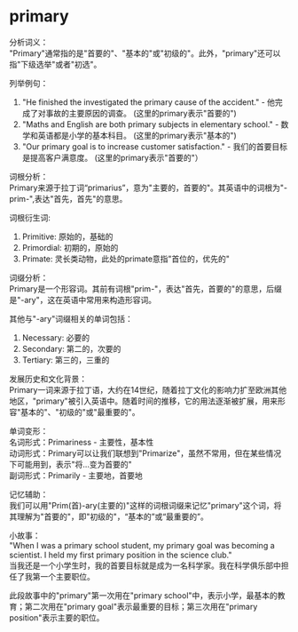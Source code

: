 # primary

分析词义：  
"Primary"通常指的是"首要的"、"基本的"或"初级的"。此外，"primary"还可以指"下级选举"或者"初选"。

  

列举例句：

  

1.  "He finished the investigated the primary cause of the accident." - 他完成了对事故的主要原因的调查。 (这里的primary表示"首要的")
2.  "Maths and English are both primary subjects in elementary school." - 数学和英语都是小学的基本科目。 (这里的primary表示"基本的")
3.  "Our primary goal is to increase customer satisfaction." - 我们的首要目标是提高客户满意度。 (这里的primary表示"首要的"）

  

词根分析：  
Primary来源于拉丁词“primarius”，意为"主要的，首要的"。其英语中的词根为"-prim-",表达"首先，首先"的意思。

  

词根衍生词:

  

1.  Primitive: 原始的，基础的
2.  Primordial: 初期的，原始的
3.  Primate: 灵长类动物，此处的primate意指"首位的，优先的"

  

词缀分析：  
Primary是一个形容词。其前有词根"prim-"，表达"首先，首要的"的意思，后缀是"-ary"，这在英语中常用来构造形容词。

  

其他与"-ary"词缀相关的单词包括：

  

1.  Necessary: 必要的
2.  Secondary: 第二的，次要的
3.  Tertiary: 第三的，三重的

  

发展历史和文化背景：  
Primary一词来源于拉丁语，大约在14世纪，随着拉丁文化的影响力扩至欧洲其他地区，"primary"被引入英语中。随着时间的推移，它的用法逐渐被扩展，用来形容"基本的"、"初级的"或"最重要的"。

  

单词变形：  
名词形式：Primariness - 主要性，基本性  
动词形式：Primary可以让我们联想到"Primarize"，虽然不常用，但在某些情况下可能用到，表示"将...变为首要的"  
副词形式：Primarily - 主要地，首要地

  

记忆辅助：  
我们可以用"Prim(首)-ary(主要的)"这样的词根词缀来记忆"primary"这个词，将其理解为"首要的"，即"初级的"，“基本的”或“最重要的”。

  

小故事：  
"When I was a primary school student, my primary goal was becoming a scientist. I held my first primary position in the science club."  
当我还是一个小学生时，我的首要目标就是成为一名科学家。我在科学俱乐部中担任了我第一个主要职位。

  

此段故事中的"primary"第一次用在"primary school"中，表示小学，最基本的教育；第二次用在"primary goal"表示最重要的目标；第三次用在"primary position"表示主要的职位。

